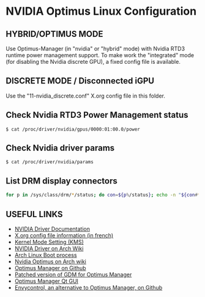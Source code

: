 # NVIDIA Optimus Linux Configuration
## HYBRID/OPTIMUS MODE
Use Optimus-Manager (in "nvidia" or "hybrid" mode) with Nvidia RTD3 runtime power management support.
To make work the "integrated" mode (for disabling the Nvidia discrete GPU), a fixed config file is available.

## DISCRETE MODE / Disconnected iGPU
Use the "11-nvidia_discrete.conf" X.org config file in this folder.

## Check Nvidia RTD3 Power Management status

```console
$ cat /proc/driver/nvidia/gpus/0000:01:00.0/power
```

## Check Nvidia driver params

```console
$ cat /proc/driver/nvidia/params
```

## List DRM display connectors

```bash
for p in /sys/class/drm/*/status; do con=${p%/status}; echo -n "${con#*/card?-}: "; cat $p; done
```

## USEFUL LINKS
- [NVIDIA Driver Documentation](https://download.nvidia.com/XFree86/Linux-x86_64/570.133.07/README/)
- [X.org config file information (in french)](https://www.malekal.com/configurer-comprendre-xorg-conf/)
- [Kernel Mode Setting (KMS)](https://wiki.archlinux.org/title/Kernel_mode_setting)
- [NVIDIA Driver on Arch Wiki](https://wiki.archlinux.org/title/NVIDIA)
- [Arch Linux Boot process](https://wiki.archlinux.org/title/Arch_boot_process)
- [Nvidia Optimus on Arch wiki](https://wiki.archlinux.org/title/NVIDIA_Optimus)
- [Optimus Manager on Github](https://github.com/Askannz/optimus-manager)
- [Patched version of GDM for Optimus Manager](https://aur.archlinux.org/pkgbase/gdm-prime)
- [Optimus Manager Qt GUI](https://github.com/Shatur/optimus-manager-qt)
- [Envycontrol, an alternative to Optimus Manager, on Github](https://github.com/bayasdev/envycontrol)
